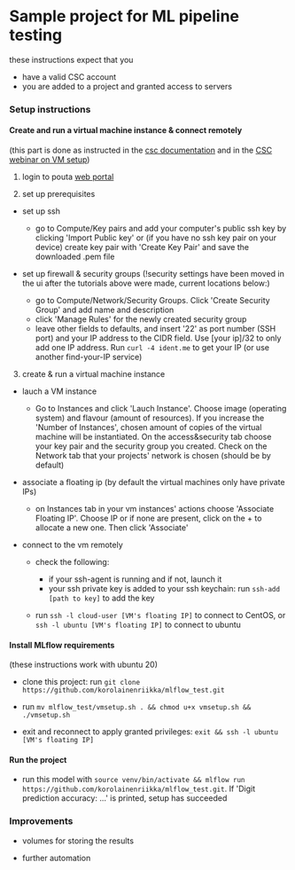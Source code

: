 # Sample project for ML pipeline testing

these instructions expect that you
  * have a valid CSC account
  * you are added to a project and granted access to servers

### Setup instructions

#### Create and run a virtual machine instance & connect remotely

(this part is done as instructed in the [csc documentation](https://docs.csc.fi/cloud/pouta/launch-vm-from-web-gui/) and in the [CSC webinar on VM setup](https://www.youtube.com/watch?v=CIO8KRbgDoI))

1. login to pouta [web portal](https://pouta.csc.fi/)

2. set up prerequisites

* set up ssh
    * go to Compute/Key pairs and add your computer's public ssh key by clicking 'Import Public key'
     or (if you have no ssh key pair on your device) create key pair with 'Create Key Pair' and save the downloaded .pem file

* set up firewall & security groups (!security settings have been moved in the ui after the tutorials above were made, current locations below:)
    * go to Compute/Network/Security Groups. Click 'Create Security Group' and add name and description
    * click 'Manage Rules' for the newly created security group
    * leave other fields to defaults, and insert '22' as port number (SSH port) and your IP address to the CIDR field. Use [your ip]/32 to only add one IP address. Run `curl -4 ident.me` to get your IP (or use another find-your-IP service)
            
3. create & run a virtual machine instance
               
* lauch a VM instance
    * Go to Instances and click 'Lauch Instance'. Choose image (operating system) and flavour (amount of resources). If you increase the 'Number of Instances', chosen amount of copies of the virtual machine will be instantiated. On the access&security tab choose your key pair and the security group you created. Check on the Network tab that your projects' network is chosen (should be by default)

* associate a floating ip (by default the virtual machines only have private IPs)
    * on Instances tab in your vm instances' actions choose 'Associate Floating IP'. Choose IP or if none are present, click on the + to allocate a new one. Then click 'Associate'

* connect to the vm remotely

    * check the following:
        * if your ssh-agent is running and if not, launch it
        * your ssh private key is added to your ssh keychain: run `ssh-add [path to key]` to add the key
        
    * run `ssh -l cloud-user [VM's floating IP]` to connect to CentOS, or `ssh -l ubuntu [VM's floating IP]` to connect to ubuntu

#### Install MLflow requirements

(these instructions work with ubuntu 20)

* clone this project: run `git clone https://github.com/korolainenriikka/mlflow_test.git`

* run `mv mlflow_test/vmsetup.sh . && chmod u+x vmsetup.sh && ./vmsetup.sh`

* exit and reconnect to apply granted privileges: `exit && ssh -l ubuntu [VM's floating IP]`

#### Run the project

* run this model with `source venv/bin/activate && mlflow run https://github.com/korolainenriikka/mlflow_test.git`. If 'Digit prediction accuracy: ...' is printed, setup has succeeded

### Improvements

  * volumes for storing the results
  
  * further automation

